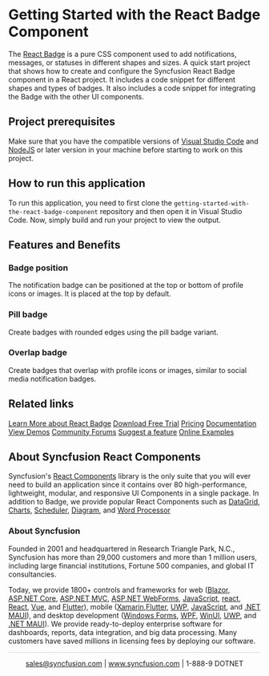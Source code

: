 # Getting Started with the React Badge Component

The [React Badge](https://www.syncfusion.com/react-components/react-badge?utm_source=github&utm_medium=listing&utm_campaign=react-badge-github-samples) is a pure CSS component used to add notifications, messages, or statuses in different shapes and sizes. A quick start project that shows how to create and configure the Syncfusion React Badge component in a React project. It includes a code snippet for different shapes and types of badges. It also includes a code snippet for integrating the Badge with the other UI components.

## Project prerequisites
Make sure that you have the compatible versions of [Visual Studio Code](https://code.visualstudio.com/download ) and [NodeJS](https://nodejs.org/en/download) or later version in your machine before starting to work on this project.

## How to run this application
To run this application, you need to first clone the `getting-started-with-the-react-badge-component` repository and then open it in Visual Studio Code. Now, simply build and run your project to view the output.

## Features and Benefits

### Badge position
The notification badge can be positioned at the top or bottom of profile icons or images. It is placed at the top by default.

### Pill badge
Create badges with rounded edges using the pill badge variant.

### Overlap badge
Create badges that overlap with profile icons or images, similar to social media notification badges.

## Related links
[Learn More about React Badge](https://www.syncfusion.com/react-components/react-badge?utm_source=github&utm_medium=listing&utm_campaign=react-badge-github-samples)
[Download Free Trial](https://www.syncfusion.com/downloads/react?utm_source=github&utm_medium=listing&utm_campaign=react-badge-github-samples)
[Pricing](https://www.syncfusion.com/sales/teamlicense?utm_source=github&utm_medium=listing&utm_campaign=react-badge-github-samples)
[Documentation](https://ej2.syncfusion.com/react/documentation/badge/getting-started?utm_source=github&utm_medium=listing&utm_campaign=react-badge-github-samples)
[View Demos](https://github.com/SyncfusionExamples/getting-started-with-the-react-badge-component.git?utm_source=github&utm_medium=listing&utm_campaign=react-badge-github-samples)
[Community Forums](https://www.syncfusion.com/forums/react-js2?utm_source=github&utm_medium=listing&utm_campaign=react-badge-github-samples)
[Suggest a feature](https://www.syncfusion.com/feedback/react?utm_source=github&utm_medium=listing&utm_campaign=react-badge-github-samples)
[Online Examples](https://ej2.syncfusion.com/react/demos/#/bootstrap5/badge/default?utm_source=github&utm_medium=listing&utm_campaign=react-badge-github-samples)

## About Syncfusion React Components

Syncfusion's [React Components](https://www.syncfusion.com/react-components?utm_source=github&utm_medium=listing&utm_campaign=react-badge-github-samples) library is the only suite that you will ever need to build an application since it contains over 80 high-performance, lightweight, modular, and responsive UI Components in a single package. In addition to Badge, we provide popular React Components such as [DataGrid](https://www.syncfusion.com/react-components/react-grid?utm_source=github&utm_medium=listing&utm_campaign=react-badge-github-samples), [Charts](https://www.syncfusion.com/react-components/react-charts?utm_source=github&utm_medium=listing&utm_campaign=react-badge-github-samples), [Scheduler](https://www.syncfusion.com/react-components/react-scheduler?utm_source=github&utm_medium=listing&utm_campaign=react-badge-github-samples), [Diagram](https://www.syncfusion.com/react-components/react-diagram?utm_source=github&utm_medium=listing&utm_campaign=react-badge-github-samples), and [Word Processor](https://www.syncfusion.com/react-components/react-word-processor?utm_source=github&utm_medium=listing&utm_campaign=react-badge-github-samples)

### About Syncfusion
Founded in 2001 and headquartered in Research Triangle Park, N.C., Syncfusion has more than 29,000 customers and more than 1 million users, including large financial institutions, Fortune 500 companies, and global IT consultancies.

Today, we provide 1800+ controls and frameworks for web ([Blazor](https://www.syncfusion.com/blazor-components?utm_source=github&utm_medium=listing&utm_campaign=react-badge-github-samples), [ASP.NET Core](https://www.syncfusion.com/aspnet-core-ui-controls?utm_source=github&utm_medium=listing&utm_campaign=react-badge-github-samples), [ASP.NET MVC](https://www.syncfusion.com/aspnet-mvc-ui-controls?utm_source=github&utm_medium=listing&utm_campaign=react-badge-github-samples), [ASP.NET WebForms](https://www.syncfusion.com/jquery/aspnet-webforms-ui-controls?utm_source=github&utm_medium=listing&utm_campaign=react-badge-github-samples), [JavaScript](https://www.syncfusion.com/javascript-ui-controls?utm_source=github&utm_medium=listing&utm_campaign=react-badge-github-samples), [react](https://www.syncfusion.com/react-components?utm_source=github&utm_medium=listing&utm_campaign=react-badge-github-samples), [React](https://www.syncfusion.com/react-components?utm_source=github&utm_medium=listing&utm_campaign=react-badge-github-samples), [Vue](https://www.syncfusion.com/vue-components?utm_source=github&utm_medium=listing&utm_campaign=react-badge-github-samples), and [Flutter](https://www.syncfusion.com/flutter-widgets?utm_source=github&utm_medium=listing&utm_campaign=react-badge-github-samples)), mobile ([Xamarin](https://www.syncfusion.com/xamarin-ui-controls?utm_source=github&utm_medium=listing&utm_campaign=react-badge-github-samples),[Flutter](https://www.syncfusion.com/flutter-widgets?utm_source=github&utm_medium=listing&utm_campaign=react-badge-github-samples), [UWP](https://www.syncfusion.com/uwp-ui-controls?utm_source=github&utm_medium=listing&utm_campaign=react-badge-github-samples), [JavaScript](https://www.syncfusion.com/javascript-ui-controls?utm_source=github&utm_medium=listing&utm_campaign=react-badge-github-samples), and [.NET MAUI](https://www.syncfusion.com/maui-controls?utm_source=github&utm_medium=listing&utm_campaign=react-badge-github-samples)), and desktop development ([Windows Forms](https://www.syncfusion.com/winforms-ui-controls?utm_source=github&utm_medium=listing&utm_campaign=react-badge-github-samples), [WPF](https://www.syncfusion.com/wpf-controls?utm_source=github&utm_medium=listing&utm_campaign=react-badge-github-samples), [WinUI](https://www.syncfusion.com/winui-controls?utm_source=github&utm_medium=listing&utm_campaign=react-badge-github-samples), [UWP](https://www.syncfusion.com/uwp-ui-controls?utm_source=github&utm_medium=listing&utm_campaign=react-badge-github-samples), and [.NET MAUI](https://www.syncfusion.com/maui-controls?utm_source=github&utm_medium=listing&utm_campaign=react-badge-github-samples)). We provide ready-to-deploy enterprise software for dashboards, reports, data integration, and big data processing. Many customers have saved millions in licensing fees by deploying our software.

		
<hr style="height:0.3px;border:none;color:lightgrey;background-color:lightgrey;" />

<p align="center">
  <a href="mailto:sales@syncfusion.com?Subject=Syncfusion React Badge - Github" target="_top">sales@syncfusion.com</a> | <a href="https://www.syncfusion.com?utm_source=github&utm_medium=listing&utm_campaign=react-badge-github-samples">www.syncfusion.com</a> | 1-888-9 DOTNET <br>
</p>